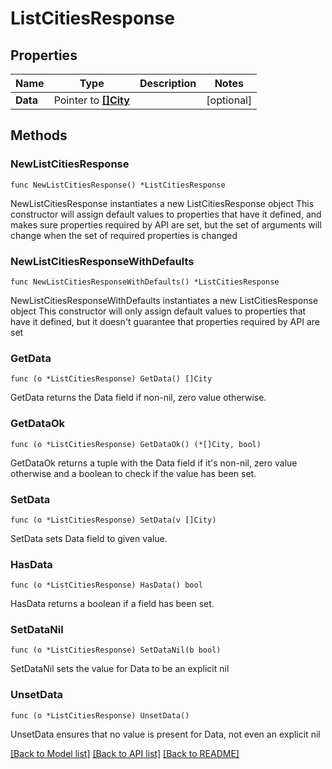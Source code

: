 # ListCitiesResponse

## Properties

Name | Type | Description | Notes
------------ | ------------- | ------------- | -------------
**Data** | Pointer to [**[]City**](City.md) |  | [optional] 

## Methods

### NewListCitiesResponse

`func NewListCitiesResponse() *ListCitiesResponse`

NewListCitiesResponse instantiates a new ListCitiesResponse object
This constructor will assign default values to properties that have it defined,
and makes sure properties required by API are set, but the set of arguments
will change when the set of required properties is changed

### NewListCitiesResponseWithDefaults

`func NewListCitiesResponseWithDefaults() *ListCitiesResponse`

NewListCitiesResponseWithDefaults instantiates a new ListCitiesResponse object
This constructor will only assign default values to properties that have it defined,
but it doesn't guarantee that properties required by API are set

### GetData

`func (o *ListCitiesResponse) GetData() []City`

GetData returns the Data field if non-nil, zero value otherwise.

### GetDataOk

`func (o *ListCitiesResponse) GetDataOk() (*[]City, bool)`

GetDataOk returns a tuple with the Data field if it's non-nil, zero value otherwise
and a boolean to check if the value has been set.

### SetData

`func (o *ListCitiesResponse) SetData(v []City)`

SetData sets Data field to given value.

### HasData

`func (o *ListCitiesResponse) HasData() bool`

HasData returns a boolean if a field has been set.

### SetDataNil

`func (o *ListCitiesResponse) SetDataNil(b bool)`

 SetDataNil sets the value for Data to be an explicit nil

### UnsetData
`func (o *ListCitiesResponse) UnsetData()`

UnsetData ensures that no value is present for Data, not even an explicit nil

[[Back to Model list]](../README.md#documentation-for-models) [[Back to API list]](../README.md#documentation-for-api-endpoints) [[Back to README]](../README.md)


